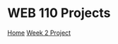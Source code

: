 <!DOCTYPE html>
<html lang="en">
  <head>
    <meta charset="UTF-8">
    <title>WEB 110 Projects</title>
  </head>
  <body>
    <h1>WEB 110 Projects</h1>
    <nav>
      <a href="index.md">Home</a>
      <a href="Week2Project/home.html">Week 2 Project</a>
    </nav>
  </body>
</html>
